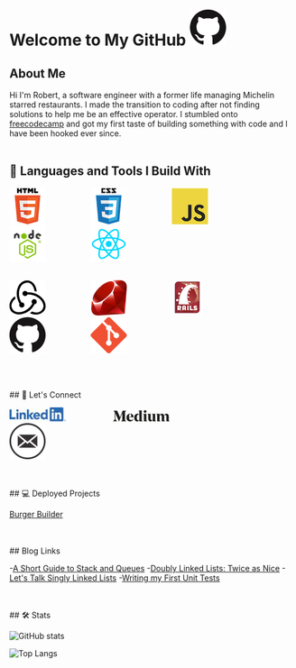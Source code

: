 # Welcome to My GitHub ![GitHub Logo](assets/images/github.png)


## About Me

Hi I'm Robert, a software engineer with a former life managing Michelin starred restaurants. I made the transition to coding after not finding solutions to help me be an effective operator. I stumbled onto [freecodecamp](https://www.freecodecamp.org/) and got my first taste of building something with code and I have been hooked ever since.
<br>
<br>
## 🧰 Languages and Tools I Build With

<table>
   <tr>
      <img style="margin-right: 80px"  src="assets/images/HTML5.png" alt="HTML5">
      <img style="margin-right: 80px" src="assets/images/css.png" alt="CSS3">
      <img style="margin-right: 80px" src="assets/images/js.png" alt="JS">
      <img style="margin-right: 80px" src="assets/images/nodejs.png" alt="Node.js">
      <img style="margin-right: 80px" src="assets/images/react.png" alt="React">
   </tr>
   </table>
   <table>
      <tr>
         <img style="margin-right: 80px" src="assets/images/redux.png" alt="Redux">
         <img style="margin-right: 80px" src="assets/images/ruby.png" alt="Ruby">
         <img style="margin-right: 80px" src="assets/images/rails.png" alt="Rails">
         <img style="margin-right: 80px" src="assets/images/github.png" alt="GitHub">
         <img style="margin-right: 80px" src="assets/images/git.png" alt="Git">
      </tr>
   <table>

<br>
<br>
## 📣 Let's Connect


<a style="margin-right: 80px" href="https://www.linkedin.com/in/robert-keller-dev/"><img src="assets/images/linkedin.jpg" alt="LinkedIn Icon"></a>
<a style="margin-right: 80px" href="https://medium.com/@robert.keller22"><img src="assets/images/medium.png" alt="Medium Icon"></a>
<a style="margin-right: 80px" href="mailto: robert.keller22@gmail.com"><img src="assets/images/email.png" alt="Email Icon"></a>

<br>
<br>
## 💻 Deployed Projects

[Burger Builder](https://react---burger-builder.web.app/)

<br>
<br>
## Blog Links

-[A Short Guide to Stack and Queues](https://medium.com/@robert.keller22/a-short-guide-to-stacks-queues-459f8df2081b)
-[Doubly Linked Lists: Twice as Nice](https://medium.com/javascript-in-plain-english/twice-as-nice-doubly-linked-lists-c7421b9e4f16)
-[Let's Talk Singly Linked Lists](https://medium.com/javascript-in-plain-english/lets-talk-singly-linked-lists-29fe52a93410)
-[Writing my First Unit Tests](https://medium.com/@robert.keller22/my-first-unit-test-also-my-second-and-third-9615f428d1fe)

<br>
<br>
## 🛠 Stats

![GitHub stats](https://github-readme-stats.vercel.app/api?username=MisterRK&show_icons=true&theme=dracula)

![Top Langs](https://github-readme-stats.vercel.app/api/top-langs/?username=MisterRK&theme=dracula)



<!--
**MisterRK/MisterRK** is a ✨ _special_ ✨ repository because its `README.md` (this file) appears on your GitHub profile.

Here are some ideas to get you started:

- 🔭 I’m currently working on ...
- 🌱 I’m currently learning ...
- 👯 I’m looking to collaborate on ...
- 🤔 I’m looking for help with ...
- 💬 Ask me about ...
- 📫 How to reach me: ...
- 😄 Pronouns: ...
- ⚡ Fun fact: ...
-->
